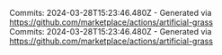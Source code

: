 Commits: 2024-03-28T15:23:46.480Z - Generated via https://github.com/marketplace/actions/artificial-grass
<br>
Commits: 2024-03-28T15:23:46.480Z - Generated via https://github.com/marketplace/actions/artificial-grass
<br>
